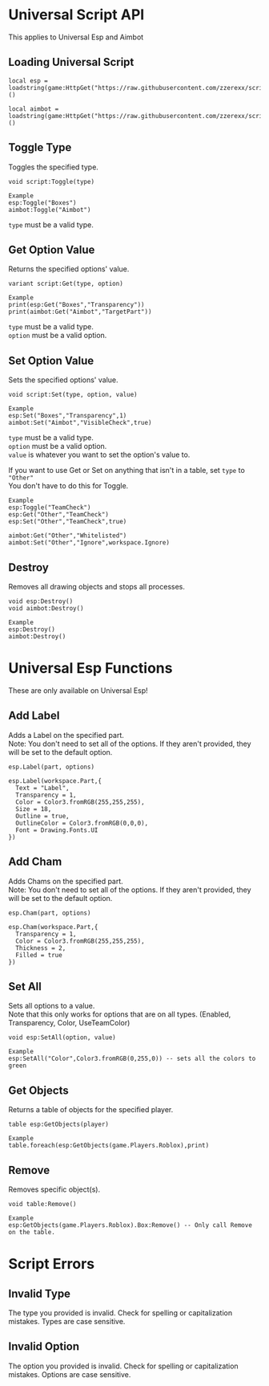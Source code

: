 # Universal Script API  
This applies to Universal Esp and Aimbot  
  
## Loading Universal Script  
```
local esp = loadstring(game:HttpGet("https://raw.githubusercontent.com/zzerexx/scripts/main/UniversalEsp.lua"))()

local aimbot = loadstring(game:HttpGet("https://raw.githubusercontent.com/zzerexx/scripts/main/UniversalAimbot.lua"))()
```  
  
## Toggle Type  
Toggles the specified type.  
```
void script:Toggle(type)

Example
esp:Toggle("Boxes")
aimbot:Toggle("Aimbot")
```  
`type` must be a valid type.  
  
## Get Option Value  
Returns the specified options' value. 
```
variant script:Get(type, option)

Example
print(esp:Get("Boxes","Transparency"))
print(aimbot:Get("Aimbot","TargetPart"))
```  
`type` must be a valid type.  
`option` must be a valid option.  
  
## Set Option Value  
Sets the specified options' value.  
```
void script:Set(type, option, value)

Example
esp:Set("Boxes","Transparency",1)
aimbot:Set("Aimbot","VisibleCheck",true)
```  
`type` must be a valid type.  
`option` must be a valid option.  
`value` is whatever you want to set the option's value to.  
  
If you want to use Get or Set on anything that isn't in a table, set `type` to `"Other"`  
You don't have to do this for Toggle.  
```
Example
esp:Toggle("TeamCheck")
esp:Get("Other","TeamCheck")
esp:Set("Other","TeamCheck",true)

aimbot:Get("Other","Whitelisted")
aimbot:Set("Other","Ignore",workspace.Ignore)
```  
  
## Destroy  
Removes all drawing objects and stops all processes.  
```
void esp:Destroy()
void aimbot:Destroy()

Example
esp:Destroy()
aimbot:Destroy()
```  
  
# Universal Esp Functions  
These are only available on Universal Esp!  
  
## Add Label  
Adds a Label on the specified part.  
Note: You don't need to set all of the options. If they aren't provided, they will be set to the default option.  
```
esp.Label(part, options)

esp.Label(workspace.Part,{
  Text = "Label",
  Transparency = 1,
  Color = Color3.fromRGB(255,255,255),
  Size = 18,
  Outline = true,
  OutlineColor = Color3.fromRGB(0,0,0),
  Font = Drawing.Fonts.UI
})
```  
  
## Add Cham  
Adds Chams on the specified part.  
Note: You don't need to set all of the options. If they aren't provided, they will be set to the default option.  
```
esp.Cham(part, options)

esp.Cham(workspace.Part,{
  Transparency = 1,
  Color = Color3.fromRGB(255,255,255),
  Thickness = 2,
  Filled = true
})
```  
  
## Set All  
Sets all options to a value.  
Note that this only works for options that are on all types. (Enabled, Transparency, Color, UseTeamColor)  
```
void esp:SetAll(option, value)

Example
esp:SetAll("Color",Color3.fromRGB(0,255,0)) -- sets all the colors to green
```  
  
## Get Objects  
Returns a table of objects for the specified player.  
```
table esp:GetObjects(player)

Example
table.foreach(esp:GetObjects(game.Players.Roblox),print)
```  

## Remove  
Removes specific object(s).  
```
void table:Remove()

Example
esp:GetObjects(game.Players.Roblox).Box:Remove() -- Only call Remove on the table.
```  
  
# Script Errors  

## Invalid Type  
The type you provided is invalid. Check for spelling or capitalization mistakes. Types are case sensitive.  
  
## Invalid Option  
The option you provided is invalid. Check for spelling or capitalization mistakes. Options are case sensitive.  
